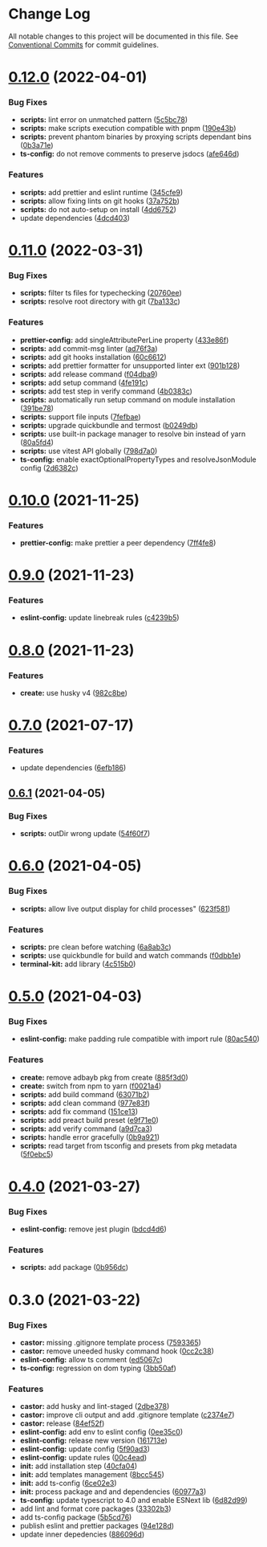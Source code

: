 # Change Log

All notable changes to this project will be documented in this file.
See [Conventional Commits](https://conventionalcommits.org) for commit guidelines.

# [0.12.0](https://github.com/adbayb/create/compare/v0.11.0...v0.12.0) (2022-04-01)


### Bug Fixes

* **scripts:** lint error on unmatched pattern ([5c5bc78](https://github.com/adbayb/create/commit/5c5bc78f6fe26eccf0aa1f4fc39fba31bd3d1f6d))
* **scripts:** make scripts execution compatible with pnpm ([190e43b](https://github.com/adbayb/create/commit/190e43b21bf1cc8874b21cd9518485a818d203a9))
* **scripts:** prevent phantom binaries by proxying scripts dependant bins ([0b3a71e](https://github.com/adbayb/create/commit/0b3a71ea92086513e9bd02645dee83038b11cd50))
* **ts-config:** do not remove comments to preserve jsdocs ([afe646d](https://github.com/adbayb/create/commit/afe646dbcbf5e37de5880df1d9f9ef82d25938da))


### Features

* **scripts:** add prettier and eslint runtime ([345cfe9](https://github.com/adbayb/create/commit/345cfe9b62e0e732f63970c2edc527799b7c8f09))
* **scripts:** allow fixing lints on git hooks ([37a752b](https://github.com/adbayb/create/commit/37a752b8322fd9f4dac9e9b056d2f27dd8010be3))
* **scripts:** do not auto-setup on install ([4dd6752](https://github.com/adbayb/create/commit/4dd6752f1aac64e36a59a24528f43dc0d4b06e46))
* update dependencies ([4dcd403](https://github.com/adbayb/create/commit/4dcd4039c0dac3596129db05657fa5a85deaceab))





# [0.11.0](https://github.com/adbayb/create/compare/v0.10.0...v0.11.0) (2022-03-31)


### Bug Fixes

* **scripts:** filter ts files for typechecking ([20760ee](https://github.com/adbayb/create/commit/20760eea7db77de6037e6592d816ca9a0fc3b5d1))
* **scripts:** resolve root directory with git ([7ba133c](https://github.com/adbayb/create/commit/7ba133c5740eee35697728651394ed5224b087ff))


### Features

* **prettier-config:** add singleAttributePerLine property ([433e86f](https://github.com/adbayb/create/commit/433e86fc92bfc3498598e480362ef301dcd945a4))
* **scripts:** add commit-msg linter ([ad76f3a](https://github.com/adbayb/create/commit/ad76f3a5071824c7ca137357695bef7ce4686f69))
* **scripts:** add git hooks installation ([60c6612](https://github.com/adbayb/create/commit/60c661273fe90db9ca777f82ed6245455b44316b))
* **scripts:** add prettier formatter for unsupported linter ext ([901b128](https://github.com/adbayb/create/commit/901b12818298957899347e3e7da7f98f82b893ea))
* **scripts:** add release command ([f04dba9](https://github.com/adbayb/create/commit/f04dba9e2be1fb72d1966bcf0dfa46542e8eeeb6))
* **scripts:** add setup command ([4fe191c](https://github.com/adbayb/create/commit/4fe191c746652c9fd0e589ae7fae157f72f9b889))
* **scripts:** add test step in verify command ([4b0383c](https://github.com/adbayb/create/commit/4b0383c4b240944c7df41046c4c89f261342d39e))
* **scripts:** automatically run setup command on module installation ([391be78](https://github.com/adbayb/create/commit/391be7876ac88c712c1a4e61091014f0dc6f67d4))
* **scripts:** support file inputs ([7fefbae](https://github.com/adbayb/create/commit/7fefbaec69e9d3904b655064834b7d587b3f6ea7))
* **scripts:** upgrade quickbundle and termost ([b0249db](https://github.com/adbayb/create/commit/b0249db4d84271d351810366a246448ad49017fe))
* **scripts:** use built-in package manager to resolve bin instead of yarn ([80a5fd4](https://github.com/adbayb/create/commit/80a5fd4776b4f36ac6e583e289342bfe2474e22e))
* **scripts:** use vitest API globally ([798d7a0](https://github.com/adbayb/create/commit/798d7a04aada8240eb1c6e5f42545325efb93892))
* **ts-config:** enable exactOptionalPropertyTypes and resolveJsonModule config ([2d6382c](https://github.com/adbayb/create/commit/2d6382cfa068c4677eb1b740e60511d214cc33d0))





# [0.10.0](https://github.com/adbayb/create/compare/v0.9.0...v0.10.0) (2021-11-25)

### Features

-   **prettier-config:** make prettier a peer dependency ([7ff4fe8](https://github.com/adbayb/create/commit/7ff4fe86438dbccfebe27ad71fabd2108e1b848e))

# [0.9.0](https://github.com/adbayb/create/compare/v0.8.0...v0.9.0) (2021-11-23)

### Features

-   **eslint-config:** update linebreak rules ([c4239b5](https://github.com/adbayb/create/commit/c4239b5936eae3687302d122427b07e864c2b8ef))

# [0.8.0](https://github.com/adbayb/create/compare/v0.7.0...v0.8.0) (2021-11-23)

### Features

-   **create:** use husky v4 ([982c8be](https://github.com/adbayb/create/commit/982c8bea835f1610d578175071b6d52e83cc8e92))

# [0.7.0](https://github.com/adbayb/create/compare/v0.6.1...v0.7.0) (2021-07-17)

### Features

-   update dependencies ([6efb186](https://github.com/adbayb/create/commit/6efb1864152fc7c1a2a697e0795fd2f104cfd09e))

## [0.6.1](https://github.com/adbayb/create/compare/v0.6.0...v0.6.1) (2021-04-05)

### Bug Fixes

-   **scripts:** outDir wrong update ([54f60f7](https://github.com/adbayb/create/commit/54f60f78edd6ac4a582bd1ea523ff7d95960b6ed))

# [0.6.0](https://github.com/adbayb/create/compare/v0.5.0...v0.6.0) (2021-04-05)

### Bug Fixes

-   **scripts:** allow live output display for child processes" ([623f581](https://github.com/adbayb/create/commit/623f5815f8edf7a234a5e968f355c9b546b10ea2))

### Features

-   **scripts:** pre clean before watching ([6a8ab3c](https://github.com/adbayb/create/commit/6a8ab3c11bc3248e54d5298a2b96356a22882b1c))
-   **scripts:** use quickbundle for build and watch commands ([f0dbb1e](https://github.com/adbayb/create/commit/f0dbb1e7071f4c4da989833f294dd9d8302f808b))
-   **terminal-kit:** add library ([4c515b0](https://github.com/adbayb/create/commit/4c515b0094beadf12d7169dc658a7de8917bfbde))

# [0.5.0](https://github.com/adbayb/create/compare/v0.4.0...v0.5.0) (2021-04-03)

### Bug Fixes

-   **eslint-config:** make padding rule compatible with import rule ([80ac540](https://github.com/adbayb/create/commit/80ac5402c6cb319d669d3af261d6b69b6bf49486))

### Features

-   **create:** remove adbayb pkg from create ([885f3d0](https://github.com/adbayb/create/commit/885f3d09f99cfbfd84729331bf06c2de10eb2bfe))
-   **create:** switch from npm to yarn ([f0021a4](https://github.com/adbayb/create/commit/f0021a4241e04bdca823087a41bb3dac6b040309))
-   **scripts:** add build command ([63071b2](https://github.com/adbayb/create/commit/63071b2511be3e1263f5afec4bc3506ce2c12a16))
-   **scripts:** add clean command ([977e83f](https://github.com/adbayb/create/commit/977e83fc629a021b5b8f5d501ec363ecb5a5f4c2))
-   **scripts:** add fix command ([151ce13](https://github.com/adbayb/create/commit/151ce13dc11d884973d49cc2df713f6906413e51))
-   **scripts:** add preact build preset ([e9f71e0](https://github.com/adbayb/create/commit/e9f71e0ec1defcc3f7406c7a5e4eee6fd6f20c46))
-   **scripts:** add verify command ([a9d7ca3](https://github.com/adbayb/create/commit/a9d7ca3796b6c330efb2935aae6db252757894d7))
-   **scripts:** handle error gracefully ([0b9a921](https://github.com/adbayb/create/commit/0b9a92112ff52656f7d5f622ef825f09f0bf47e4))
-   **scripts:** read target from tsconfig and presets from pkg metadata ([5f0ebc5](https://github.com/adbayb/create/commit/5f0ebc5deaa482cf6d3fac3cb611c593e8293e30))

# [0.4.0](https://github.com/adbayb/create/compare/v0.3.0...v0.4.0) (2021-03-27)

### Bug Fixes

-   **eslint-config:** remove jest plugin ([bdcd4d6](https://github.com/adbayb/create/commit/bdcd4d6682d999046f7cfba19ca1dfd2988bc451))

### Features

-   **scripts:** add package ([0b956dc](https://github.com/adbayb/create/commit/0b956dc328f751b25fc89311953029a8fc2e4087))

# 0.3.0 (2021-03-22)

### Bug Fixes

-   **castor:** missing .gitignore template process ([7593365](https://github.com/adbayb/create/commit/759336513f2ba43ee8c8c9c9c96212dd1b420df6))
-   **castor:** remove uneeded husky command hook ([0cc2c38](https://github.com/adbayb/create/commit/0cc2c38e859fe6f9689d91541cf0322b7ea33978))
-   **eslint-config:** allow ts comment ([ed5067c](https://github.com/adbayb/create/commit/ed5067c21b1ae6a3f7b256201b26df5a0c9444b9))
-   **ts-config:** regression on dom typing ([3bb50af](https://github.com/adbayb/create/commit/3bb50afe326b4a97c9b742b75907215a7596bd27))

### Features

-   **castor:** add husky and lint-staged ([2dbe378](https://github.com/adbayb/create/commit/2dbe378d098e76ec7ab3a06b7d6601fcbcc7397b))
-   **castor:** improve cli output and add .gitignore template ([c2374e7](https://github.com/adbayb/create/commit/c2374e76de622de4e093c97cac56c38000d38e5a))
-   **castor:** release ([84ef52f](https://github.com/adbayb/create/commit/84ef52f08fd652225d42c863c1827c84f98d948c))
-   **eslint-config:** add env to eslint config ([0ee35c0](https://github.com/adbayb/create/commit/0ee35c0070e5c0887a984b9f3b0585357247afea))
-   **eslint-config:** release new version ([161713e](https://github.com/adbayb/create/commit/161713e71c274316ac872e1cdc41dc766ce470aa))
-   **eslint-config:** update config ([5f90ad3](https://github.com/adbayb/create/commit/5f90ad39c9067059aee645487c9d9e354f626a0a))
-   **eslint-config:** update rules ([00c4ead](https://github.com/adbayb/create/commit/00c4ead3a3ec4d231ba0d156f6dc1a547e377af0))
-   **init:** add installation step ([40cfa04](https://github.com/adbayb/create/commit/40cfa04af4fd00613bdf8d1f6afcc3970a3b7606))
-   **init:** add templates management ([8bcc545](https://github.com/adbayb/create/commit/8bcc545ec34c5d86ecc7bad3cede3cb1785b698d))
-   **init:** add ts-config ([6ce02e3](https://github.com/adbayb/create/commit/6ce02e35010c8a6c03e12d8850873cd527cdac39))
-   **init:** process package and and dependencies ([60977a3](https://github.com/adbayb/create/commit/60977a35950d9f4b08ea5097dcd83385d5d5d188))
-   **ts-config:** update typescript to 4.0 and enable ESNext lib ([6d82d99](https://github.com/adbayb/create/commit/6d82d99de1bb63f8ace2e3a4bc7c599a9d1e677f))
-   add lint and format core packages ([33302b3](https://github.com/adbayb/create/commit/33302b338d726bc3afa6a6cde1796c8cd5c3174b))
-   add ts-config package ([5b5cd76](https://github.com/adbayb/create/commit/5b5cd761eab9eed5c594b804977ae6ef602b37eb))
-   publish eslint and prettier packages ([94e128d](https://github.com/adbayb/create/commit/94e128dcf6abaa1e668f317a1b9fc30454e46451))
-   update inner depedencies ([886096d](https://github.com/adbayb/create/commit/886096d936349d0c2776e93c707889938a02a893))
